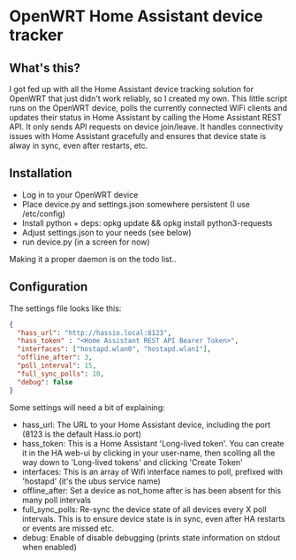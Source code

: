 # OpenWRT Home Assistant device tracker

## What's this? ##
I got fed up with all the Home Assistant device tracking solution for OpenWRT that just didn't work reliably, so I created my own.
This little script runs on the OpenWRT device, polls the currently connected WiFi clients and updates their status in
Home Assistant by calling the Home Assistant REST API. It only sends API requests on device join/leave. It handles connectivity
issues with Home Assistant gracefully and ensures that device state is alway in sync, even after restarts, etc.

## Installation ##

* Log in to your OpenWRT device
* Place device.py and settings.json somewhere persistent (I use /etc/config)
* Install python + deps: opkg update && opkg install python3-requests
* Adjust settings.json to your needs (see below)
* run device.py (in a screen for now)

Making it a proper daemon is on the todo list..

## Configuration ##
The settings file looks like this:

```json
{
  "hass_url": "http://hassio.local:8123",
  "hass_token" : "<Home Assistant REST API Bearer Token>",
  "interfaces": ["hostapd.wlan0", "hostapd.wlan1"],
  "offline_after": 3,
  "poll_interval": 15,
  "full_sync_polls": 10,
  "debug": false
}
```

Some settings will need a bit of explaining:
* hass_url: The URL to your Home Assistant device, including the port (8123 is the default Hass.io port)
* hass_token: This is a Home Assistant 'Long-lived token'. You can create it in the HA web-ui by clicking in your user-name,
  then scolling all the way down to 'Long-lived tokens' and clicking 'Create Token'
* interfaces: This is an array of Wifi interface names to poll, prefixed with 'hostapd' (it's the ubus service name)
* offline_after: Set a device as not_home after is has been absent for this many poll intervals
* full_sync_polls: Re-sync the device state of all devices every X poll intervals. This is to ensure device state is in sync,
  even after HA restarts or events are missed etc.
* debug: Enable of disable debugging (prints state information on stdout when enabled)
